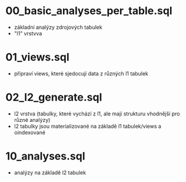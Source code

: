# 00_basic_analyses_per_table.sql
* základní analýzy zdrojových tabulek
* "l1" vrstvva
# 01_views.sql
* připraví views, které sjedocují data z různých l1 tabulek
# 02_l2_generate.sql
* l2 vrstva (tabulky, které vychází z l1, ale mají strukturu vhodnější pro různé analýzy)
* l2 tabulky jsou materializované na základě l1 tabulek/views a oindexované
# 10_analyses.sql
* analýzy na základě l2 tabulek
